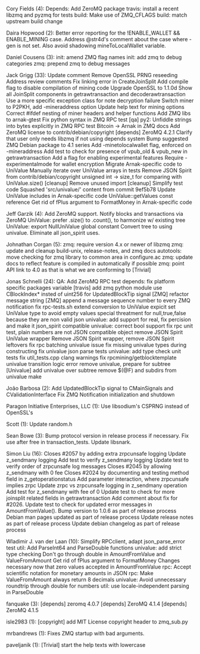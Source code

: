Cory Fields (4):
      Depends: Add ZeroMQ package
      travis: install a recent libzmq and pyzmq for tests
      build: Make use of ZMQ_CFLAGS
      build: match upstream build change

Daira Hopwood (2):
      Better error reporting for the !ENABLE_WALLET && ENABLE_MINING case.
      Address @str4d's comment about the case where -gen is not set. Also avoid shadowing mineToLocalWallet variable.

Daniel Cousens (3):
      init: amend ZMQ flag names
      init: add zmq to debug categories
      zmq: prepend zmq to debug messages

Jack Grigg (33):
      Update comment
      Remove OpenSSL PRNG reseeding
      Address review comments
      Fix linking error in CreateJoinSplit
      Add compile flag to disable compilation of mining code
      Upgrade OpenSSL to 1.1.0d
      Show all JoinSplit components in getrawtransaction and decoderawtransaction
      Use a more specific exception class for note decryption failure
      Switch miner to P2PKH, add -mineraddress option
      Update help text for mining options
      Correct #ifdef nesting of miner headers and helper functions
      Add ZMQ libs to arnak-gtest
      Fix python syntax in ZMQ RPC test
      [qa] py2: Unfiddle strings into bytes explicitly in ZMQ RPC test
      Bitcoin -> Arnak in ZMQ docs
      Add ZeroMQ license to contrib/debian/copyright
      [depends] ZeroMQ 4.2.1
      Clarify that user only needs libzmq if not using depends system
      Bump suggested ZMQ Debian package to 4.1 series
      Add -minetolocalwallet flag, enforced on -mineraddress
      Add test to check for presence of vpub_old & vpub_new in getrawtransaction
      Add a flag for enabling experimental features
      Require -experimentalmode for wallet encryption
      Migrate Arnak-specific code to UniValue
      Manually iterate over UniValue arrays in tests
      Remove JSON Spirit from contrib/debian/copyright
      unsigned int -> size_t for comparing with UniValue.size()
      [cleanup] Remove unused import
      [cleanup] Simplify test code
      Squashed 'src/univalue/' content from commit 9ef5b78
      Update UniValue includes in Arnak-specific code
      UniValue::getValues const reference
      Get rid of fPlus argument to FormatMoney in Arnak-specific code

Jeff Garzik (4):
      Add ZeroMQ support. Notify blocks and transactions via ZeroMQ
      UniValue: prefer .size() to .count(), to harmonize w/ existing tree
      UniValue: export NullUniValue global constant
      Convert tree to using univalue. Eliminate all json_spirit uses.

Johnathan Corgan (5):
      zmq: require version 4.x or newer of libzmq
      zmq: update and cleanup build-unix, release-notes, and zmq docs
      autotools: move checking for zmq library to common area in configure.ac
      zmq: update docs to reflect feature is compiled in automatically if possible
      zmq: point API link to 4.0 as that is what we are conforming to [Trivial]

Jonas Schnelli (24):
      QA: Add ZeroMQ RPC test
      depends: fix platform specific packages variable
      [travis] add zmq python module
      use CBlockIndex* insted of uint256 for UpdatedBlockTip signal
      [ZMQ] refactor message string
      [ZMQ] append a message sequence number to every ZMQ notification
      fix rpc-tests.sh
      extend conversion to UniValue
      expicit set UniValue type to avoid empty values
      special threatment for null,true,false because they are non valid json
      univalue: add support for real, fix percision and make it json_spirit compatible
      univalue: correct bool support
      fix rpc unit test, plain numbers are not JSON compatible object
      remove JSON Spirit UniValue wrapper
      Remove JSON Spirit wrapper, remove JSON Spirit leftovers
      fix rpc batching univalue issue
      fix missing univalue types during constructing
      fix univalue json parse tests
      univalue: add type check unit tests
      fix util_tests.cpp clang warnings
      fix rpcmining/getblocktemplate univalue transition logic error
      remove univalue, prepare for subtree
      [Univalue] add univalue over subtree
      remove $(@F) and subdirs from univalue make

João Barbosa (2):
      Add UpdatedBlockTip signal to CMainSignals and CValidationInterface
      Fix ZMQ Notification initialization and shutdown

Paragon Initiative Enterprises, LLC (1):
      Use libsodium's CSPRNG instead of OpenSSL's

Scott (1):
      Update random.h

Sean Bowe (3):
      Bump protocol version in release process if necessary.
      Fix use after free in transaction_tests.
      Update libsnark.

Simon Liu (16):
      Closes #2057 by adding extra zrpcunsafe logging
      Update z_sendmany logging
      Add test to verify z_sendmany logging
      Update test to verify order of zrpcunsafe log messages
      Closes #2045 by allowing z_sendmany with 0 fee
      Closes #2024 by documenting and testing method field in z_getoperationstatus
      Add parameter interaction, where zrpcunsafe implies zrpc
      Update zrpc vs zrpcunsafe logging in z_sendmany operation
      Add test for z_sendmany with fee of 0
      Update test to check for more joinsplit related fields in getrawtransaction
      Add comment about fix for #2026.
      Update test to check for updated error messages in AmountFromValue().
      Bump version to 1.0.6 as part of release process
      Debian man pages updated as part of release process
      Update release notes as part of release process
      Update debian changelog as part of release process

Wladimir J. van der Laan (10):
      Simplify RPCclient, adapt json_parse_error test
      util: Add ParseInt64 and ParseDouble functions
      univalue: add strict type checking
      Don't go through double in AmountFromValue and ValueFromAmount
      Get rid of fPlus argument to FormatMoney
      Changes necessary now that zero values accepted in AmountFromValue
      rpc: Accept scientific notation for monetary amounts in JSON
      rpc: Make ValueFromAmount always return 8 decimals
      univalue: Avoid unnecessary roundtrip through double for numbers
      util: use locale-independent parsing in ParseDouble

fanquake (3):
      [depends] zeromq 4.0.7
      [depends] ZeroMQ 4.1.4
      [depends] ZeroMQ 4.1.5

isle2983 (1):
      [copyright] add MIT License copyright header to zmq_sub.py

mrbandrews (1):
      Fixes ZMQ startup with bad arguments.

paveljanik (1):
      [Trivial] start the help texts with lowercase

